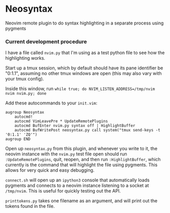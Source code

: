 # Neosyntax
Neovim remote plugin to do syntax highlighting in a separate process using pygments

### Current development procedure
I have a file called `nvim.py` that I'm using as a test python file to see how the highlighting works.

Start up a tmux session, which by default should have its pane identifier be "0:1.1", assuming no other tmux windows are open (this may also vary with your tmux config).

Inside this window, run
`while true; do NVIM_LISTEN_ADDRESS=/tmp/nvim nvim nvim.py; done`

Add these autocommands to your `init.vim`:

```
augroup Neosyntax
    autocmd!
    autocmd VimLeavePre * UpdateRemotePlugins
    autocmd BufEnter nvim.py syntax off | HighlightBuffer
    autocmd BufWritePost neosyntax.py call system("tmux send-keys -t '0:1.1' 'ZQ'")
augroup END
```
Open up `neosyntax.py` from this plugin, and whenever you write to it, the neovim instance with the `nvim.py` test file open should run `:UpdateRemotePlugins`, quit, reopen, and then run `:HighlightBuffer`, which currently is the command that will highlight the file using pygments. This allows for very quick and easy debugging.

`connect.sh` will open up an `ipython3` console that automatically loads pygments and connects to a neovim instance listening to a socket at `/tmp/nvim`. This is useful for quickly testing out the API.

`printtokens.py` takes one filename as an argument, and will print out the tokens found in the file.
